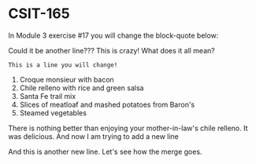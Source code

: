 # CSIT-165

In Module 3 exercise #17 you will change the block-quote below:

Could it be another line???
This is crazy!  What does it all mean?

`This is a line you will change!`

1) Croque monsieur with bacon
2) Chile relleno with rice and green salsa
3) Santa Fe trail mix
4) Slices of meatloaf and mashed potatoes from Baron's
5) Steamed vegetables

There is nothing better than enjoying your mother-in-law's chile relleno.  It was delicious.
And now I am trying to add a new line

And this is another new line.  Let's see how the merge goes.